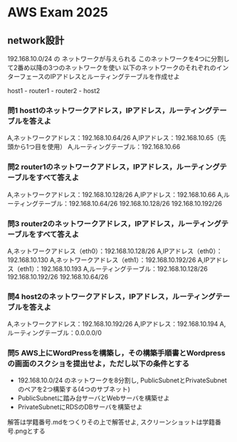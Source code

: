 # AWS Exam 2025

## network設計

192.168.10.0/24 の ネットワークが与えられる
このネットワークを4つに分割して2番め以降の3つのネットワークを使い
以下のネットワークのそれぞれのインターフェースのIPアドレスとルーティングテーブルを作成せよ

host1 - router1 - router2 - host2

### 問1 host1のネットワークアドレス，IPアドレス，ルーティングテーブルを答えよ


A,ネットワークアドレス：192.168.10.64/26
A,IPアドレス：192.168.10.65（先頭から1つ目を使用）
A,ルーティングテーブル：192.168.10.66


### 問2 router1のネットワークアドレス，IPアドレス，ルーティングテーブルをすべて答えよ


A,ネットワークアドレス：192.168.10.128/26
A,IPアドレス：192.168.10.66
A,ルーティングテーブル：192.168.10.64/26  192.168.10.128/26  192.168.10.192/26	


### 問3 router2のネットワークアドレス，IPアドレス，ルーティングテーブルをすべて答えよ


A,ネットワークアドレス（eth0）：192.168.10.128/26
A,IPアドレス（eth0）：192.168.10.130
A,ネットワークアドレス（eth1）：192.168.10.192/26
A,IPアドレス（eth1）：192.168.10.193
A,ルーティングテーブル：192.168.10.128/26 192.168.10.192/26 192.168.10.64/26	

### 問4 host2のネットワークアドレス，IPアドレス，ルーティングテーブルを答えよ

A,ネットワークアドレス：192.168.10.192/26
A,IPアドレス：192.168.10.194
A,ルーティングテーブル：0.0.0.0/0

### 問5 AWS上にWordPressを構築し，その構築手順書とWordpressの画面のスクショを提出せよ，ただし以下の条件とする

- 192.168.10.0/24 のネットワークを8分割し, PublicSubnetとPrivateSubnetのペアを2つ構築する(4つのサブネット)
- PublicSubnetに踏み台サーバとWebサーバを構築せよ
- PrivateSubnetにRDSのDBサーバを構築せよ


解答は学籍番号.mdをつくりその上で解答せよ, スクリーンショットは学籍番号.pngとする
